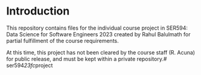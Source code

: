 ﻿# Introduction
This repository contains files for the individual course project in SER594: Data Science for Software Engineers 2023 created by Rahul Balulmath for partial fulfillment of the course requirements.

At this time, this project has not been cleared by the course staff (R. Acuna) for public release, and must be kept within a private repository.#   s e r 5 9 4 _ 2 3 f c _ p r o j e c t  
 
